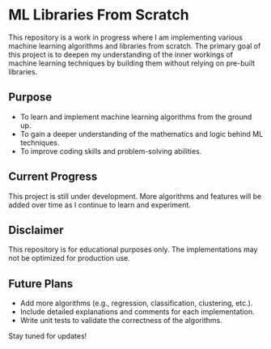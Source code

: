 # ML Libraries From Scratch

This repository is a work in progress where I am implementing various machine learning algorithms and libraries from scratch. The primary goal of this project is to deepen my understanding of the inner workings of machine learning techniques by building them without relying on pre-built libraries.

## Purpose
- To learn and implement machine learning algorithms from the ground up.
- To gain a deeper understanding of the mathematics and logic behind ML techniques.
- To improve coding skills and problem-solving abilities.

## Current Progress
This project is still under development. More algorithms and features will be added over time as I continue to learn and experiment.

## Disclaimer
This repository is for educational purposes only. The implementations may not be optimized for production use.

## Future Plans
- Add more algorithms (e.g., regression, classification, clustering, etc.).
- Include detailed explanations and comments for each implementation.
- Write unit tests to validate the correctness of the algorithms.

Stay tuned for updates!